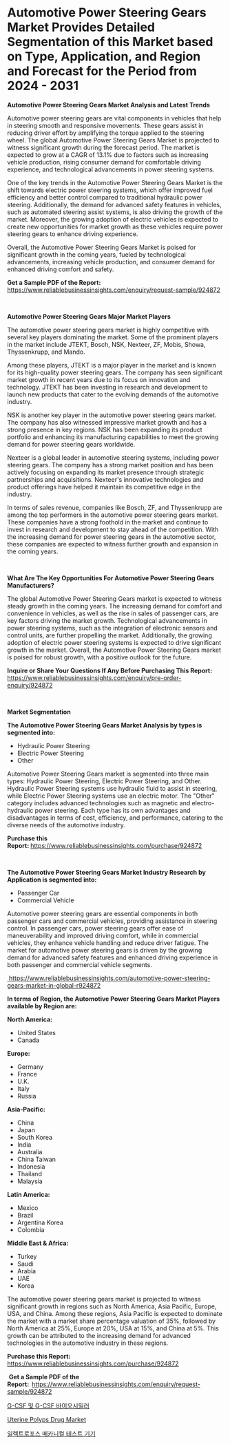 <p><h1>Automotive Power Steering Gears Market Provides Detailed Segmentation of this Market based on Type, Application, and Region and Forecast for the Period from 2024 - 2031</h1></p><p><strong>Automotive Power Steering Gears Market Analysis and Latest Trends</strong></p>
<p><p>Automotive power steering gears are vital components in vehicles that help in steering smooth and responsive movements. These gears assist in reducing driver effort by amplifying the torque applied to the steering wheel. The global Automotive Power Steering Gears Market is projected to witness significant growth during the forecast period. The market is expected to grow at a CAGR of 13.1% due to factors such as increasing vehicle production, rising consumer demand for comfortable driving experience, and technological advancements in power steering systems.</p><p>One of the key trends in the Automotive Power Steering Gears Market is the shift towards electric power steering systems, which offer improved fuel efficiency and better control compared to traditional hydraulic power steering. Additionally, the demand for advanced safety features in vehicles, such as automated steering assist systems, is also driving the growth of the market. Moreover, the growing adoption of electric vehicles is expected to create new opportunities for market growth as these vehicles require power steering gears to enhance driving experience.</p><p>Overall, the Automotive Power Steering Gears Market is poised for significant growth in the coming years, fueled by technological advancements, increasing vehicle production, and consumer demand for enhanced driving comfort and safety.</p></p>
<p><strong>Get a Sample PDF of the Report:&nbsp;</strong> <a href="https://www.reliablebusinessinsights.com/enquiry/request-sample/924872">https://www.reliablebusinessinsights.com/enquiry/request-sample/924872</a></p>
<p>&nbsp;</p>
<p><strong>Automotive Power Steering Gears Major Market Players</strong></p>
<p><p>The automotive power steering gears market is highly competitive with several key players dominating the market. Some of the prominent players in the market include JTEKT, Bosch, NSK, Nexteer, ZF, Mobis, Showa, Thyssenkrupp, and Mando.</p><p>Among these players, JTEKT is a major player in the market and is known for its high-quality power steering gears. The company has seen significant market growth in recent years due to its focus on innovation and technology. JTEKT has been investing in research and development to launch new products that cater to the evolving demands of the automotive industry.</p><p>NSK is another key player in the automotive power steering gears market. The company has also witnessed impressive market growth and has a strong presence in key regions. NSK has been expanding its product portfolio and enhancing its manufacturing capabilities to meet the growing demand for power steering gears worldwide.</p><p>Nexteer is a global leader in automotive steering systems, including power steering gears. The company has a strong market position and has been actively focusing on expanding its market presence through strategic partnerships and acquisitions. Nexteer's innovative technologies and product offerings have helped it maintain its competitive edge in the industry.</p><p>In terms of sales revenue, companies like Bosch, ZF, and Thyssenkrupp are among the top performers in the automotive power steering gears market. These companies have a strong foothold in the market and continue to invest in research and development to stay ahead of the competition. With the increasing demand for power steering gears in the automotive sector, these companies are expected to witness further growth and expansion in the coming years.</p></p>
<p>&nbsp;</p>
<p><strong>What Are The Key Opportunities For Automotive Power Steering Gears Manufacturers?</strong></p>
<p><p>The global Automotive Power Steering Gears market is expected to witness steady growth in the coming years. The increasing demand for comfort and convenience in vehicles, as well as the rise in sales of passenger cars, are key factors driving the market growth. Technological advancements in power steering systems, such as the integration of electronic sensors and control units, are further propelling the market. Additionally, the growing adoption of electric power steering systems is expected to drive significant growth in the market. Overall, the Automotive Power Steering Gears market is poised for robust growth, with a positive outlook for the future.</p></p>
<p><strong>Inquire or Share Your Questions If Any Before Purchasing This Report:</strong> <a href="https://www.reliablebusinessinsights.com/enquiry/pre-order-enquiry/924872">https://www.reliablebusinessinsights.com/enquiry/pre-order-enquiry/924872</a></p>
<p>&nbsp;</p>
<p><strong>Market Segmentation</strong></p>
<p><strong>The Automotive Power Steering Gears Market Analysis by types is segmented into:</strong></p>
<p><ul><li>Hydraulic Power Steering</li><li>Electric Power Steering</li><li>Other</li></ul></p>
<p><p>Automotive Power Steering Gears market is segmented into three main types: Hydraulic Power Steering, Electric Power Steering, and Other. Hydraulic Power Steering systems use hydraulic fluid to assist in steering, while Electric Power Steering systems use an electric motor. The "Other" category includes advanced technologies such as magnetic and electro-hydraulic power steering. Each type has its own advantages and disadvantages in terms of cost, efficiency, and performance, catering to the diverse needs of the automotive industry.</p></p>
<p><strong>Purchase this Report:&nbsp;</strong><a href="https://www.reliablebusinessinsights.com/purchase/924872">https://www.reliablebusinessinsights.com/purchase/924872</a></p>
<p>&nbsp;</p>
<p><strong>The Automotive Power Steering Gears Market Industry Research by Application is segmented into:</strong></p>
<p><ul><li>Passenger Car</li><li>Commercial Vehicle</li></ul></p>
<p><p>Automotive power steering gears are essential components in both passenger cars and commercial vehicles, providing assistance in steering control. In passenger cars, power steering gears offer ease of maneuverability and improved driving comfort, while in commercial vehicles, they enhance vehicle handling and reduce driver fatigue. The market for automotive power steering gears is driven by the growing demand for advanced safety features and enhanced driving experience in both passenger and commercial vehicle segments.</p></p>
<p><a href="https://www.reliablebusinessinsights.com/automotive-power-steering-gears-market-in-global-r924872">&nbsp;https://www.reliablebusinessinsights.com/automotive-power-steering-gears-market-in-global-r924872</a></p>
<p><strong>In terms of Region, the Automotive Power Steering Gears Market Players available by Region are:</strong></p>
<p>
    <p> <strong> North America: </strong>
        <ul>
            <li>United States</li>
            <li>Canada</li>
        </ul>
        </p> 
    <p> <strong> Europe: </strong>
        <ul>
            <li>Germany</li>
            <li>France</li>
            <li>U.K.</li>
            <li>Italy</li>
            <li>Russia</li>
        </ul>
        </p> 
    <p> <strong> Asia-Pacific: </strong>
        <ul>
            <li>China</li>
            <li>Japan</li>
            <li>South Korea</li>
            <li>India</li>
            <li>Australia</li>
            <li>China Taiwan</li>
            <li>Indonesia</li>
            <li>Thailand</li>
            <li>Malaysia</li>
        </ul>
        </p> 
    <p> <strong> Latin America: </strong>
        <ul>
            <li>Mexico</li>
            <li>Brazil</li>
            <li>Argentina Korea</li>
            <li>Colombia</li>
        </ul>
        </p> 
    <p> <strong> Middle East & Africa: </strong>
        <ul>
            <li>Turkey</li>
            <li>Saudi</li>
            <li>Arabia</li>
            <li>UAE</li>
            <li>Korea</li>
        </ul>
    </p>
    </p>
<p><p>The automotive power steering gears market is projected to witness significant growth in regions such as North America, Asia Pacific, Europe, USA, and China. Among these regions, Asia Pacific is expected to dominate the market with a market share percentage valuation of 35%, followed by North America at 25%, Europe at 20%, USA at 15%, and China at 5%. This growth can be attributed to the increasing demand for advanced technologies in the automotive industry in these regions.</p></p>
<p><strong>Purchase this Report: </strong><a href="https://www.reliablebusinessinsights.com/purchase/924872">https://www.reliablebusinessinsights.com/purchase/924872</a></p>
<p>&nbsp;<strong>Get a Sample PDF of the Report:&nbsp;&nbsp;</strong><a href="https://www.reliablebusinessinsights.com/enquiry/request-sample/924872">https://www.reliablebusinessinsights.com/enquiry/request-sample/924872</a></p>
<p><strong></strong></p>
<p><p><a href="https://github.com/MayeKuhic00/Market-Research-Report-List-1/blob/main/179890293066.md">G-CSF 및 G-CSF 바이오시밀러</a></p><p><a href="https://view.publitas.com/reportprime-1/decoding-uterine-polyps-drug-market-metrics-market-share-trends-and-growth-patterns/">Uterine Polyps Drug Market</a></p><p><a href="https://github.com/mduzzalmduzzal601/Market-Research-Report-List-1/blob/main/135111593067.md">일렉트로포스 메카니컬 테스트 기기</a></p></p>
